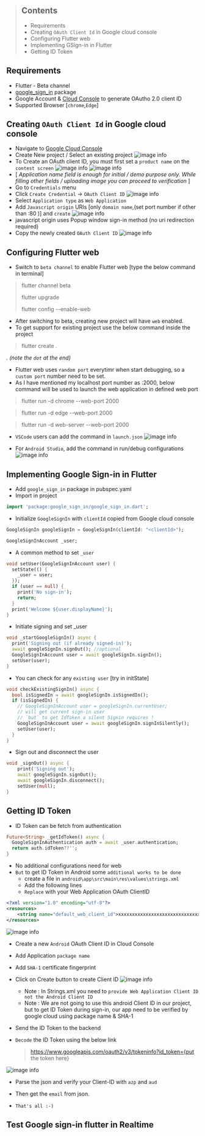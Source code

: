 > ## Contents
> - Requirements
> - Creating `OAuth Client Id` in Google cloud console
> - Configuring Flutter web
> - Implementing GSign-in in Flutter
> - Getting ID Token

## **Requirements**
- Flutter - Beta channel
- [google_sign_in](https://pub.dev/packages/google_sign_in) package
- Google Account & [Cloud Console](https://console.cloud.google.com) to generate OAutho 2.0 client ID
- Supported Browser [`chrome`,`Edge`]

## **Creating `OAuth Client Id` in Google cloud console**
- Navigate to [Google Cloud Console](https://console.cloud.google.com) 
- Create New project / Select an existing project ![image info](https://raw.githubusercontent.com/trikydeck/triky-deck-blog/master/lib/decks/1/img/1.webp)
- To Create an OAuth client ID, you must first set a `product name` on the `contest screen`  ![image info](https://raw.githubusercontent.com/trikydeck/triky-deck-blog/master/lib/decks/1/img/2.webp)  ![image info](https://raw.githubusercontent.com/trikydeck/triky-deck-blog/master/lib/decks/1/img/3.webp)
- [ *Application name field is enough for initial / demo purpose only. While filling other fields / uploading image you can proceed to verification* ]
- Go to `Credentials` menu
- Click `Create Credential` -> `OAuth Client ID` ![image info](https://raw.githubusercontent.com/trikydeck/triky-deck-blog/master/lib/decks/1/img/4.webp)
- Select `Application type` as `Web Application`
- Add `Javascript origin` URIs [only `domain name`,(set port number if other than :80 )] and `create` ![image info](https://raw.githubusercontent.com/trikydeck/triky-deck-blog/master/lib/decks/1/img/5.webp)
- javascript origin uses Popup window sign-in method (no uri redirection required)
- Copy the newly created `OAuth Client ID`  ![image info](https://raw.githubusercontent.com/trikydeck/triky-deck-blog/master/lib/decks/1/img/6.webp)

## **Configuring Flutter web**
- Switch to `beta channel` to enable Flutter web [type the below command in terminal]

> flutter channel beta
> 
> flutter upgrade
> 
> flutter config --enable-web

- After switching to beta, creating new project will have `web` enabled.
- To get support for existing project use the below command inside the project

> flutter create .

*. (note the `dot` at the end)*

- Flutter web uses `random port` everytimr when start debugging, so a `custom port` number need to be set.
- As I have mentioned my localhost port number as :2000, below command will be used to launch the web application in defined web port
> flutter run -d chrome --web-port 2000

> flutter run -d edge --web-port 2000

> flutter run -d web-server --web-port 2000

- `VSCode` users can add the command in `launch.json` ![image info](https://raw.githubusercontent.com/trikydeck/triky-deck-blog/master/lib/decks/1/img/7.webp)

- For `Android Studio`, add the command in run/debug configurations ![image info](https://i.stack.imgur.com/c1oLj.png)

## **Implementing Google Sign-in in Flutter**
- Add `google_sign_in` package in pubspec.yaml
- Import in project 
````dart
import 'package:google_sign_in/google_sign_in.dart';
````

- Initialize `GoogleSignIn` with `clientId` copied from Google cloud console
````dart
GoogleSignIn googleSignIn = GoogleSignIn(clientId: "<clientId>");

GoogleSignInAccount _user;
````

- A common method to set `_user`
````dart
void setUser(GoogleSignInAccount user) {
  setState(() {
    _user = user;
  });
  if (user == null) {
    print('No sign-in');
    return;
  }
  print('Welcome ${user.displayName}');
}
````

- Initiate signing and set _user
````dart
void _startGoogleSignIn() async {
  print('Signing out (if already signed-in)');
  await googleSignIn.signOut(); //optional
  GoogleSignInAccount user = await googleSignIn.signIn();
  setUser(user);
}
````

- You can check for any `existing user` [try in initState]
````dart
void checkExistingSignIn() async {
  bool isSignedIn = await googleSignIn.isSignedIn();
  if (isSignedIn) {
    // GoogleSignInAccount user = googleSignIn.currentUser; 
    // will get current sign-in user 
    // `but` to get IdToken a silent Signin requires ! 
    GoogleSignInAccount user = await googleSignIn.signInSilently();
    setUser(user);
  }
}
````

- Sign out and disconnect the user
````dart
void _signOut() async {
    print('Signing out');
    await googleSignIn.signOut();
    await googleSignIn.disconnect();
    setUser(null);
}
````

## **Getting ID Token**
- ID Token can be fetch from authentication
````dart
Future<String> _getIdToken() async {
  GoogleSignInAuthentication auth = await _user.authentication;
  return auth.idToken??'';
}
````
- No additional configurations need for web
- `But` to get ID Token in Android some `additional works to be done`
  - create a file in `android\app\src\main\res\values\strings.xml`
  - Add the following lines
  - `Replace` with your Web Application OAuth ClientID
````xml
<?xml version="1.0" encoding="utf-8"?>
<resources>
    <string name="default_web_client_id">xxxxxxxxxxxxxxxxxxxxxxxxxxxxxxxx.apps.googleusercontent.com</string>
</resources>
````
![image info](https://raw.githubusercontent.com/trikydeck/triky-deck-blog/master/lib/decks/1/img/9.webp)

- Create a new `Android` OAuth Client ID in Cloud Console
- Add Application `package name`
- Add `SHA-1` certificate fingerprint
- Click on Create button to create Client ID ![image info](https://raw.githubusercontent.com/trikydeck/triky-deck-blog/master/lib/decks/1/img/8.webp)
  - Note : In Strings.xml you need to `provide Web Application Client ID not the Android Client ID`
  - Note : We are not going to use this android Client ID in our project, but to get ID Token during sign-in, our app need to be verified by google cloud using package name & SHA-1

- Send the ID Token to the backend
- `Decode` the ID Token using the below link
  > https://www.googleapis.com/oauth2/v3/tokeninfo?id_token={put the token here}

![image info](https://raw.githubusercontent.com/trikydeck/triky-deck-blog/master/lib/decks/1/img/10.webp)
- Parse the json and verify your Client-ID with `azp` and `aud`
- Then get the `email` from json.

- `That's all :-)`

## **Test Google sign-in flutter in Realtime**


